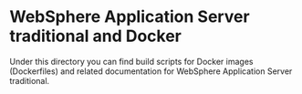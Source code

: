 # WebSphere Application Server traditional and Docker

Under this directory you can find build scripts for Docker images (Dockerfiles) and related documentation for WebSphere Application Server traditional.
